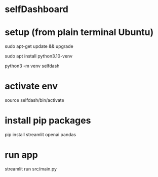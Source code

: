 # selfDashboard

# setup (from plain terminal Ubuntu)
sudo apt-get update && upgrade

sudo apt install python3.10-venv

python3 -m venv selfdash

# activate env
source selfdash/bin/activate

# install pip packages
pip install streamlit openai pandas

# run app
streamlit run src/main.py